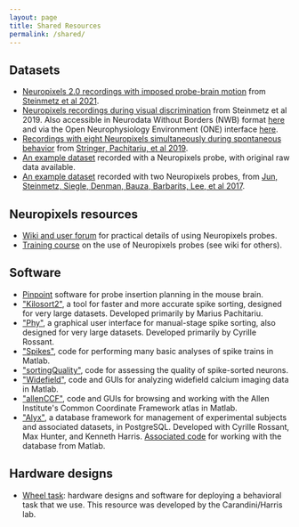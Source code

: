 ```yaml
---
layout: page
title: Shared Resources
permalink: /shared/
---
```


<h2>Datasets</h2>
<ul>
	<li><a href="https://doi.org/10.6084/m9.figshare.14024495">Neuropixels 2.0 recordings with imposed probe-brain motion</a> from <a href="https://science.sciencemag.org/content/372/6539/eabf4588">Steinmetz et al 2021</a>. </li>
	<li><a href="https://figshare.com/articles/steinmetz/9598406">Neuropixels recordings during visual discrimination</a> from Steinmetz et al 2019. Also accessible in Neurodata Without Borders (NWB) format <a href="https://figshare.com/articles/Datasets_from_Steinmetz_et_al_2019_in_NWB_format/11274968/1">here</a> and via the Open Neurophysiology Environment (ONE) interface <a href="https://figshare.com/articles/steinmetz/9974357">here</a>.</li>
	<li><a href="https://figshare.com/articles/Eight-probe_Neuropixels_recordings_during_spontaneous_behaviors/7739750">Recordings with eight Neuropixels simultaneously during spontaneous behavior</a> from <a href="https://science.sciencemag.org/content/364/6437/eaav7893">Stringer, Pachitariu, et al 2019</a>.</li>
	<li><a href="http://data.cortexlab.net/singlePhase3/">An example dataset</a> recorded with a Neuropixels probe, with original raw data available.</li>
	<li><a href="http://data.cortexlab.net/dualPhase3/">An example dataset</a> recorded with two Neuropixels probes, from <a href="https://www.nature.com/articles/nature24636">Jun, Steinmetz, Siegle, Denman, Bauza, Barbarits, Lee, et al 2017</a>.</li>	
</ul>

<h2>Neuropixels resources</h2>
<ul>
	<li><a href="http://neuropix.cortexlab.net">Wiki and user forum</a> for practical details of using Neuropixels probes. </li>
	<li><a href="http://www.ucl.ac.uk/neuropixels/courses/2019-course">Training course</a> on the use of Neuropixels probes (see wiki for others).</li>
</ul>

<h2>Software</h2>
<ul>
	<li><a href="https://data.virtualbrainlab.org/pinpoint/">Pinpoint</a> software for probe insertion planning in the mouse brain.
	<li><a href="https://github.com/MouseLand/kilosort2">"Kilosort2"</a>, a tool for faster and more accurate spike sorting, designed for very large datasets. Developed primarily by Marius Pachitariu.</li>
	<li><a href="https://github.com/cortex-lab/phy">"Phy"</a>, a graphical user interface for manual-stage spike sorting, also designed for very large datasets. Developed primarily by Cyrille Rossant.</li>			
	<li><a href="https://github.com/cortex-lab/spikes">"Spikes"</a>, code for performing many basic analyses of spike trains in Matlab.</li>
	<li><a href="https://github.com/cortex-lab/sortingQuality">"sortingQuality"</a>, code for assessing the quality of spike-sorted neurons.</li>
	<li><a href="https://github.com/cortex-lab/widefield">"Widefield"</a>, code and GUIs for analyzing widefield calcium imaging data in Matlab.</li>
	<li><a href="https://github.com/cortex-lab/allenCCF">"allenCCF"</a>, code and GUIs for browsing and working with the Allen Institute's Common Coordinate Framework atlas in Matlab.</li>
	<li><a href="https://github.com/cortex-lab/alyx">"Alyx"</a>, a database framework for management of experimental subjects and associated datasets, in PostgreSQL. Developed with Cyrille Rossant, Max Hunter, and Kenneth Harris. <a href="https://github.com/cortex-lab/alyx-matlab">Associated code</a> for working with the database from Matlab.</li>
</ul>

<h2>Hardware designs</h2>
<ul>
	<li><a href="https://www.ucl.ac.uk/cortexlab/tools/wheel">Wheel task</a>: hardware designs and software for deploying a behavioral task that we use. This resource was developed by the Carandini/Harris lab.</li>
</ul>
